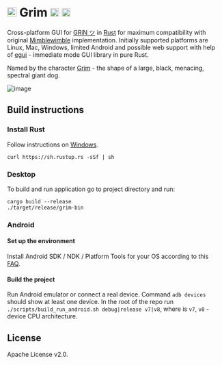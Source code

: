 # <img height="22" src="https://github.com/ardocrat/grim/blob/master/android/app/src/main/ic_launcher-playstore.png?raw=true"> Grim <img height="20" src="https://github.com/mimblewimble/site/blob/master/assets/images/grin-logo.png?raw=true"> <img height="20" src="https://github.com/ardocrat/grim/blob/master/img/logo.png?raw=true">
Cross-platform GUI for [GRiN ツ](https://grin.mw) in [Rust](https://www.rust-lang.org/) 
for maximum compatibility with original [Mimblewimble](https://github.com/mimblewimble/grin) implementation.
Initially supported platforms are Linux, Mac, Windows, limited Android and possible web support with help of [egui](https://github.com/emilk/egui) - immediate mode GUI library in pure Rust.

Named by the character [Grim](http://harrypotter.wikia.com/wiki/Grim) - the shape of a large, black, menacing, spectral giant dog.

![image](https://github.com/user-attachments/assets/a925b1c8-02c9-4b08-b888-0315d11138b6)


## Build instructions
### Install Rust

Follow instructions on [Windows](https://forge.rust-lang.org/infra/other-installation-methods.html).

`curl https://sh.rustup.rs -sSf | sh`

### Desktop

To build and run application go to project directory and run:

```
cargo build --release
./target/release/grim-bin
```

### Android
#### Set up the environment

Install Android SDK / NDK / Platform Tools for your OS according to this [FAQ](https://github.com/codepath/android_guides/wiki/installing-android-sdk-tools).

#### Build the project
Run Android emulator or connect a real device. Command `adb devices` should show at least one device.
In the root of the repo run `./scripts/build_run_android.sh debug|release v7|v8`, where is `v7`, `v8` - device CPU architecture.

## License

Apache License v2.0.
